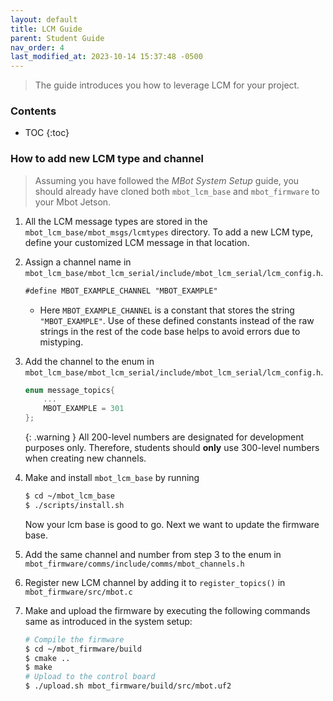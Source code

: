 ```yaml
---
layout: default
title: LCM Guide
parent: Student Guide
nav_order: 4
last_modified_at: 2023-10-14 15:37:48 -0500
---
```


> The guide introduces you how to leverage LCM for your project.

### Contents
* TOC
{:toc}


### How to add new LCM type and channel

> Assuming you have followed the *MBot System Setup* guide, you should already have cloned both `mbot_lcm_base` and `mbot_firmware` to your Mbot Jetson.

1. All the LCM message types are stored in the `mbot_lcm_base/mbot_msgs/lcmtypes` directory. To add a new LCM type, define your customized LCM message in that location. 
2. Assign a channel name in `mbot_lcm_base/mbot_lcm_serial/include/mbot_lcm_serial/lcm_config.h`. 

    ```markdown
    #define MBOT_EXAMPLE_CHANNEL "MBOT_EXAMPLE"
    ```
    - Here `MBOT_EXAMPLE_CHANNEL` is a constant that stores the string `"MBOT_EXAMPLE"`. Use of these defined constants instead of the raw strings in the rest of the code base helps to avoid errors due to mistyping.

3. Add the channel to the enum in `mbot_lcm_base/mbot_lcm_serial/include/mbot_lcm_serial/lcm_config.h`. 

    ```cpp
    enum message_topics{
        ...
        MBOT_EXAMPLE = 301
    };
    ```

    {: .warning }
    All 200-level numbers are designated for development purposes only. Therefore, students should **only** use 300-level numbers when creating new channels.
4. Make and install `mbot_lcm_base` by running
    ```bash
    $ cd ~/mbot_lcm_base
    $ ./scripts/install.sh
    ```
    Now your lcm base is good to go. Next we want to update the firmware base.

5. Add the same channel and number from step 3 to the enum in `mbot_firmware/comms/include/comms/mbot_channels.h`
6. Register new LCM channel by adding it to `register_topics()` in `mbot_firmware/src/mbot.c`
7. Make and upload the firmware by executing the following commands same as introduced in the system setup:
    ```bash
    # Compile the firmware
    $ cd ~/mbot_firmware/build
    $ cmake ..
    $ make  
    # Upload to the control board
    $ ./upload.sh mbot_firmware/build/src/mbot.uf2
    ```